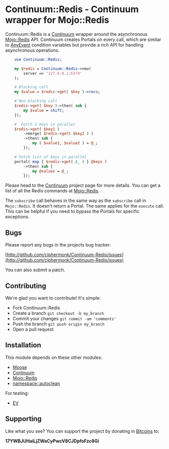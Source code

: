 # Continuum::Redis - Continuum wrapper for Mojo::Redis

Continuum::Redis is a
[Continuum](http://github.com/ciphermonk/Continuum) wrapper around the
asynchronous [Mojo::Redis](http://search.cpan.org/perldoc?Mojo::Redis) API. Continuum creates Portals on every
call, which are similar to [AnyEvent](http://search.cpan.org/perldoc?AnyEvent) condition variables but provide
a rich API for handling asynchronous operations.

```perl
    use Continuum::Redis;

    my $redis = Continuum::Redis->new( 
        server => '127.0.0.1:6379'
    );    

    # Blocking call
    my $value = $redis->get( $key )->recv;

    # Non-blocking call
    $redis->get( $key )->then( sub {
        my $value = shift;
    });

    #  Fetch 2 keys in parallel
    $redis->get( $key1 )
        ->merge( $redis->get( $key2 ) )
        ->then( sub {
            my ( $value1, $value2 ) = @_;
        });

    # Fetch list of keys in parallel
    portal( map { $redis->get( $_ ) } @keys )
        ->then( sub {
            my @values = @_;
        });
```

Please head to the [Continuum](http://github.com/ciphermonk/Continuum)
project page for more details. You can get a list of all the Redis
commands at [Mojo::Redis](http://search.cpan.org/perldoc?Mojo::Redis).

The `subscribe` call behaves in the same way as the `subscribe` call
in `Mojo::Redis`. It doesn't return a Portal. The same applies for
the `execute` call. This can be helpful if you need to bypass the
Portals for specific exceptions.

## Bugs

Please report any bugs in the projects bug tracker:

[http://github.com/ciphermonk/Continuum-Redis/issues](http://github.com/ciphermonk/Continuum-Redis/issues)

You can also submit a patch.

## Contributing

We're glad you want to contribute! It's simple:

- Fork Continuum::Redis
- Create a branch `git checkout -b my_branch`
- Commit your changes `git commit -am 'comments'`
- Push the branch `git push origin my_branch`
- Open a pull request

## Installation

This module depends on these other modules:

- [Moose](http://metacpan.org/module/Moose)
- [Contnuum](https://github.com/ciphermonk/Continuum)
- [Mojo::Redis](https://metacpan.org/module/Mojo::Redis)
- [namespace::autoclean](https://metacpan.org/module/namespace::autoclean)

For testing:

- [EV](https://metacpan.org/module/EV)

## Supporting

Like what you see? You can support the project by donating in
[Bitcoins](http://www.weusecoins.com/) to:

__17YWBJUHaiLjZWaCyPwcV8CJDpfoFzc8Gi__
